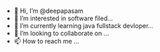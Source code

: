 - 👋 Hi, I’m @deepapasam
- 👀 I’m interested in software filed...
- 🌱 I’m currently learning java fullstack devloper...
- 💞️ I’m looking to collaborate on ...
- 📫 How to reach me ...

<!---
deepapasam/deepapasam is a ✨ special ✨ repository because its `README.md` (this file) appears on your GitHub profile.
You can click the Preview link to take a look at your changes.
--->
